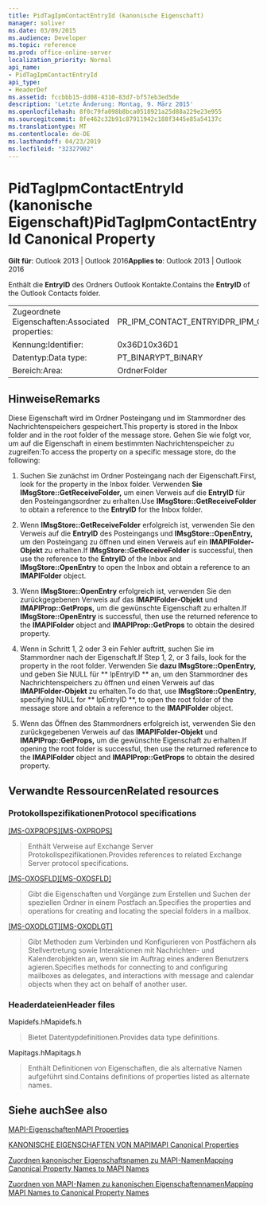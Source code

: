 ```yaml
---
title: PidTagIpmContactEntryId (kanonische Eigenschaft)
manager: soliver
ms.date: 03/09/2015
ms.audience: Developer
ms.topic: reference
ms.prod: office-online-server
localization_priority: Normal
api_name:
- PidTagIpmContactEntryId
api_type:
- HeaderDef
ms.assetid: fccbbb15-dd08-4310-83d7-bf57eb3ed5de
description: 'Letzte Änderung: Montag, 9. März 2015'
ms.openlocfilehash: 8f0c79fa098b8bca0518921a25d88a229e23e955
ms.sourcegitcommit: 8fe462c32b91c87911942c188f3445e85a54137c
ms.translationtype: MT
ms.contentlocale: de-DE
ms.lasthandoff: 04/23/2019
ms.locfileid: "32327902"
---
```

# <a name="pidtagipmcontactentryid-canonical-property"></a><span data-ttu-id="1c41e-103">PidTagIpmContactEntryId (kanonische Eigenschaft)</span><span class="sxs-lookup"><span data-stu-id="1c41e-103">PidTagIpmContactEntryId Canonical Property</span></span>

  
  
<span data-ttu-id="1c41e-104">**Gilt für**: Outlook 2013 | Outlook 2016</span><span class="sxs-lookup"><span data-stu-id="1c41e-104">**Applies to**: Outlook 2013 | Outlook 2016</span></span> 
  
<span data-ttu-id="1c41e-105">Enthält die **EntryID** des Ordners Outlook Kontakte.</span><span class="sxs-lookup"><span data-stu-id="1c41e-105">Contains the **EntryID** of the Outlook Contacts folder.</span></span> 
  
|||
|:-----|:-----|
|<span data-ttu-id="1c41e-106">Zugeordnete Eigenschaften:</span><span class="sxs-lookup"><span data-stu-id="1c41e-106">Associated properties:</span></span>  <br/> |<span data-ttu-id="1c41e-107">PR_IPM_CONTACT_ENTRYID</span><span class="sxs-lookup"><span data-stu-id="1c41e-107">PR_IPM_CONTACT_ENTRYID</span></span>  <br/> |
|<span data-ttu-id="1c41e-108">Kennung:</span><span class="sxs-lookup"><span data-stu-id="1c41e-108">Identifier:</span></span>  <br/> |<span data-ttu-id="1c41e-109">0x36D1</span><span class="sxs-lookup"><span data-stu-id="1c41e-109">0x36D1</span></span>  <br/> |
|<span data-ttu-id="1c41e-110">Datentyp:</span><span class="sxs-lookup"><span data-stu-id="1c41e-110">Data type:</span></span>  <br/> |<span data-ttu-id="1c41e-111">PT_BINARY</span><span class="sxs-lookup"><span data-stu-id="1c41e-111">PT_BINARY</span></span>  <br/> |
|<span data-ttu-id="1c41e-112">Bereich:</span><span class="sxs-lookup"><span data-stu-id="1c41e-112">Area:</span></span>  <br/> |<span data-ttu-id="1c41e-113">Ordner</span><span class="sxs-lookup"><span data-stu-id="1c41e-113">Folder</span></span>  <br/> |
   
## <a name="remarks"></a><span data-ttu-id="1c41e-114">Hinweise</span><span class="sxs-lookup"><span data-stu-id="1c41e-114">Remarks</span></span>

<span data-ttu-id="1c41e-115">Diese Eigenschaft wird im Ordner Posteingang und im Stammordner des Nachrichtenspeichers gespeichert.</span><span class="sxs-lookup"><span data-stu-id="1c41e-115">This property is stored in the Inbox folder and in the root folder of the message store.</span></span> <span data-ttu-id="1c41e-116">Gehen Sie wie folgt vor, um auf die Eigenschaft in einem bestimmten Nachrichtenspeicher zu zugreifen:</span><span class="sxs-lookup"><span data-stu-id="1c41e-116">To access the property on a specific message store, do the following:</span></span> 
  
1. <span data-ttu-id="1c41e-117">Suchen Sie zunächst im Ordner Posteingang nach der Eigenschaft.</span><span class="sxs-lookup"><span data-stu-id="1c41e-117">First, look for the property in the Inbox folder.</span></span> <span data-ttu-id="1c41e-118">Verwenden **Sie IMsgStore::GetReceiveFolder,** um einen Verweis auf die **EntryID** für den Posteingangsordner zu erhalten.</span><span class="sxs-lookup"><span data-stu-id="1c41e-118">Use **IMsgStore::GetReceiveFolder** to obtain a reference to the **EntryID** for the Inbox folder.</span></span> 
    
2. <span data-ttu-id="1c41e-119">Wenn **IMsgStore::GetReceiveFolder** erfolgreich ist, verwenden Sie den Verweis auf die **EntryID** des Posteingangs und **IMsgStore::OpenEntry,** um den Posteingang zu öffnen und einen Verweis auf ein **IMAPIFolder-Objekt** zu erhalten.</span><span class="sxs-lookup"><span data-stu-id="1c41e-119">If **IMsgStore::GetReceiveFolder** is successful, then use the reference to the **EntryID** of the Inbox and **IMsgStore::OpenEntry** to open the Inbox and obtain a reference to an **IMAPIFolder** object.</span></span> 
    
3. <span data-ttu-id="1c41e-120">Wenn **IMsgStore::OpenEntry** erfolgreich ist, verwenden Sie den zurückgegebenen Verweis auf das **IMAPIFolder-Objekt** und **IMAPIProp::GetProps,** um die gewünschte Eigenschaft zu erhalten.</span><span class="sxs-lookup"><span data-stu-id="1c41e-120">If **IMsgStore::OpenEntry** is successful, then use the returned reference to the **IMAPIFolder** object and **IMAPIProp::GetProps** to obtain the desired property.</span></span> 
    
4. <span data-ttu-id="1c41e-121">Wenn in Schritt 1, 2 oder 3 ein Fehler auftritt, suchen Sie im Stammordner nach der Eigenschaft.</span><span class="sxs-lookup"><span data-stu-id="1c41e-121">If Step 1, 2, or 3 fails, look for the property in the root folder.</span></span> <span data-ttu-id="1c41e-122">Verwenden Sie **dazu IMsgStore::OpenEntry,** und geben Sie NULL für \*\* lpEntryID \*\* an, um den Stammordner des Nachrichtenspeichers zu öffnen und einen Verweis auf das **IMAPIFolder-Objekt** zu erhalten.</span><span class="sxs-lookup"><span data-stu-id="1c41e-122">To do that, use **IMsgStore::OpenEntry**, specifying NULL for \*\* lpEntryID \*\*, to open the root folder of the message store and obtain a reference to the **IMAPIFolder** object.</span></span> 
    
5. <span data-ttu-id="1c41e-123">Wenn das Öffnen des Stammordners erfolgreich ist, verwenden Sie den zurückgegebenen Verweis auf das **IMAPIFolder-Objekt** und **IMAPIProp::GetProps,** um die gewünschte Eigenschaft zu erhalten.</span><span class="sxs-lookup"><span data-stu-id="1c41e-123">If opening the root folder is successful, then use the returned reference to the **IMAPIFolder** object and **IMAPIProp::GetProps** to obtain the desired property.</span></span> 
    
## <a name="related-resources"></a><span data-ttu-id="1c41e-124">Verwandte Ressourcen</span><span class="sxs-lookup"><span data-stu-id="1c41e-124">Related resources</span></span>

### <a name="protocol-specifications"></a><span data-ttu-id="1c41e-125">Protokollspezifikationen</span><span class="sxs-lookup"><span data-stu-id="1c41e-125">Protocol specifications</span></span>

<span data-ttu-id="1c41e-126">[[MS-OXPROPS]](https://msdn.microsoft.com/library/f6ab1613-aefe-447d-a49c-18217230b148%28Office.15%29.aspx)</span><span class="sxs-lookup"><span data-stu-id="1c41e-126">[[MS-OXPROPS]](https://msdn.microsoft.com/library/f6ab1613-aefe-447d-a49c-18217230b148%28Office.15%29.aspx)</span></span>
  
> <span data-ttu-id="1c41e-127">Enthält Verweise auf Exchange Server Protokollspezifikationen.</span><span class="sxs-lookup"><span data-stu-id="1c41e-127">Provides references to related Exchange Server protocol specifications.</span></span>
    
<span data-ttu-id="1c41e-128">[[MS-OXOSFLD]](https://msdn.microsoft.com/library/a60e9c16-2ba8-424b-b60c-385a8a2837cb%28Office.15%29.aspx)</span><span class="sxs-lookup"><span data-stu-id="1c41e-128">[[MS-OXOSFLD]](https://msdn.microsoft.com/library/a60e9c16-2ba8-424b-b60c-385a8a2837cb%28Office.15%29.aspx)</span></span>
  
> <span data-ttu-id="1c41e-129">Gibt die Eigenschaften und Vorgänge zum Erstellen und Suchen der speziellen Ordner in einem Postfach an.</span><span class="sxs-lookup"><span data-stu-id="1c41e-129">Specifies the properties and operations for creating and locating the special folders in a mailbox.</span></span>
    
<span data-ttu-id="1c41e-130">[[MS-OXODLGT]](https://msdn.microsoft.com/library/01a89b11-9c43-4c40-b147-8f6a1ef5a44f%28Office.15%29.aspx)</span><span class="sxs-lookup"><span data-stu-id="1c41e-130">[[MS-OXODLGT]](https://msdn.microsoft.com/library/01a89b11-9c43-4c40-b147-8f6a1ef5a44f%28Office.15%29.aspx)</span></span>
  
> <span data-ttu-id="1c41e-131">Gibt Methoden zum Verbinden und Konfigurieren von Postfächern als Stellvertretung sowie Interaktionen mit Nachrichten- und Kalenderobjekten an, wenn sie im Auftrag eines anderen Benutzers agieren.</span><span class="sxs-lookup"><span data-stu-id="1c41e-131">Specifies methods for connecting to and configuring mailboxes as delegates, and interactions with message and calendar objects when they act on behalf of another user.</span></span>
    
### <a name="header-files"></a><span data-ttu-id="1c41e-132">Headerdateien</span><span class="sxs-lookup"><span data-stu-id="1c41e-132">Header files</span></span>

<span data-ttu-id="1c41e-133">Mapidefs.h</span><span class="sxs-lookup"><span data-stu-id="1c41e-133">Mapidefs.h</span></span>
  
> <span data-ttu-id="1c41e-134">Bietet Datentypdefinitionen.</span><span class="sxs-lookup"><span data-stu-id="1c41e-134">Provides data type definitions.</span></span>
    
<span data-ttu-id="1c41e-135">Mapitags.h</span><span class="sxs-lookup"><span data-stu-id="1c41e-135">Mapitags.h</span></span>
  
> <span data-ttu-id="1c41e-136">Enthält Definitionen von Eigenschaften, die als alternative Namen aufgeführt sind.</span><span class="sxs-lookup"><span data-stu-id="1c41e-136">Contains definitions of properties listed as alternate names.</span></span>
    
## <a name="see-also"></a><span data-ttu-id="1c41e-137">Siehe auch</span><span class="sxs-lookup"><span data-stu-id="1c41e-137">See also</span></span>



[<span data-ttu-id="1c41e-138">MAPI-Eigenschaften</span><span class="sxs-lookup"><span data-stu-id="1c41e-138">MAPI Properties</span></span>](mapi-properties.md)
  
[<span data-ttu-id="1c41e-139">KANONISCHE EIGENSCHAFTEN VON MAPI</span><span class="sxs-lookup"><span data-stu-id="1c41e-139">MAPI Canonical Properties</span></span>](mapi-canonical-properties.md)
  
[<span data-ttu-id="1c41e-140">Zuordnen kanonischer Eigenschaftsnamen zu MAPI-Namen</span><span class="sxs-lookup"><span data-stu-id="1c41e-140">Mapping Canonical Property Names to MAPI Names</span></span>](mapping-canonical-property-names-to-mapi-names.md)
  
[<span data-ttu-id="1c41e-141">Zuordnen von MAPI-Namen zu kanonischen Eigenschaftennamen</span><span class="sxs-lookup"><span data-stu-id="1c41e-141">Mapping MAPI Names to Canonical Property Names</span></span>](mapping-mapi-names-to-canonical-property-names.md)

